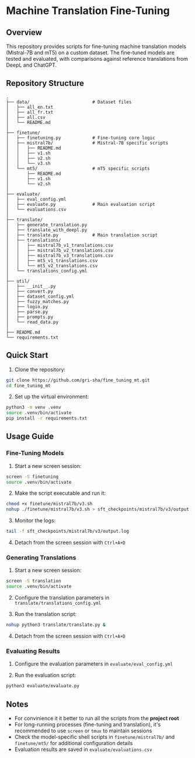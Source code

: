 # Machine Translation Fine-Tuning

## Overview
This repository provides scripts for fine-tuning machine translation models (Mistral-7B and mT5) on a custom dataset.
The fine-tuned models are tested and evaluated, with comparisons against reference translations from DeepL and ChatGPT.

## Repository Structure
```
.
├── data/                        # Dataset files
│   ├── all_en.txt
│   ├── all_fr.txt
│   ├── all.csv 
│   └── README.md 
│
├── finetune/                    
│   ├── finetuning.py            # Fine-tuning core logic
│   ├── mistral7b/               # Mistral-7B specific scripts
│   │   ├── README.md
│   │   ├── v1.sh           
│   │   ├── v2.sh           
│   │   └── v3.sh           
│   └── mt5/                     # mT5 specific scripts
│       ├── README.md
│       ├── v1.sh           
│       └── v2.sh           
│
├── evaluate/
│   ├── eval_config.yml          
│   ├── evaluate.py              # Main evaluation script
│   └── evaluations.csv          
│
├── translate/
│   ├── generate_translation.py
│   ├── translate_with_deepl.py
│   ├── translate.py             # Main translation script
│   ├── translations/            
│   │   ├── mistral7b_v1_translations.csv
│   │   ├── mistral7b_v2_translations.csv
│   │   ├── mistral7b_v3_translations.csv
│   │   ├── mt5_v1_translations.csv
│   │   └── mt5_v2_translations.csv
│   └── translations_config.yml
│
├── util/
│   ├── __init__.py
│   ├── convert.py
│   ├── dataset_config.yml
│   ├── fuzzy_matches.py
│   ├── login.py
│   ├── parse.py
│   ├── prompts.py
│   └── read_data.py
│
├── README.md
└── requirements.txt
```

## Quick Start

1. Clone the repository:
```bash
git clone https://github.com/gri-sha/fine_tuning_mt.git
cd fine_tuning_mt
```

2. Set up the virtual environment:
```bash
python3 -m venv .venv
source .venv/bin/activate
pip install -r requirements.txt
```

## Usage Guide

### Fine-Tuning Models

1. Start a new screen session:
```bash
screen -S finetuning
source .venv/bin/activate
```

2. Make the script executable and run it:
```bash
chmod +x finetune/mistral7b/v3.sh
nohup ./finetune/mistral7b/v3.sh > sft_checkpoints/mistral7b/v3/output.log 2>&1 &
```

3. Monitor the logs:
```bash
tail -f sft_checkpoints/mistral7b/v3/output.log
```

4. Detach from the screen session with `Ctrl+A+D`

### Generating Translations

1. Start a new screen session:
```bash
screen -S translation
source .venv/bin/activate
```

2. Configure the translation parameters in `translate/translations_config.yml`

3. Run the translation script:
```bash
nohup python3 translate/translate.py &
```

4. Detach from the screen session with `Ctrl+A+D`

### Evaluating Results

1. Configure the evaluation parameters in `evaluate/eval_config.yml`

2. Run the evaluation script:
```bash
python3 evaluate/evaluate.py
```

## Notes
- For convinience it it better to run all the scripts from the **project root**
- For long-running processes (fine-tuning and translation), it's recommended to use `screen` or `tmux` to maintain sessions
- Check the model-specific shell scripts in `finetune/mistral7b/` and `finetune/mt5/` for additional configuration details
- Evaluation results are saved in `evaluate/evaluations.csv`